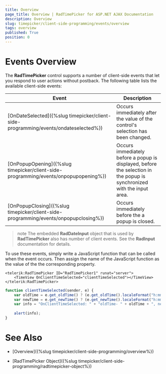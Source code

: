 ```yaml
---
title: Overview
page_title: Overview | RadTimePicker for ASP.NET AJAX Documentation
description: Overview
slug: timepicker/client-side-programming/events/overview
tags: overview
published: True
position: 0
---
```


# Events Overview



The **RadTimePicker** control supports a number of client-side events that let you respond to user actions without postback. The following table lists the available client-side events:


| Event | Description |
| ------ | ------ |
|[OnDateSelected]({%slug timepicker/client-side-programming/events/ondateselected%})| Occurs immediately after the value of the control's selection has been changed. |
|[OnPopupOpening]({%slug timepicker/client-side-programming/events/onpopupopening%})| Occurs immediately before a popup is displayed, before the selection in the popup is synchronized with the input area. |
|[OnPopupClosing]({%slug timepicker/client-side-programming/events/onpopupclosing%})| Occurs immediately before the a popup is closed. |


>note The embedded **RadDateInput** object that is used by **RadTimePicker** also has number of client events. See the **RadInput** documentation for details.
>


To use these events, simply write a JavaScript function that can be called when the event occurs. Then assign the name of the JavaScript function as the value of the the corresponding property.

````ASPNET
<telerik:RadTimePicker ID="RadTimePicker1" runat="server">
    <TimeView OnClientTimeSelected="clientTimeSelected"></TimeView>
</telerik:RadTimePicker>
````
````JavaScript
function clientTimeSelected(sender, e) {
	var oldTime = e.get_oldTime() ? (e.get_oldTime().localeFormat("h:mm tt")) : "";
	var newTime = e.get_newTime() ? (e.get_newTime().localeFormat("h:mm tt")) : "";
	var info = "OnClientTimeSelected: " + "oldTime- " + oldTime + ", newTime- " + newTime;
	
	alert(info);
}
````



# See Also

 * [Overview]({%slug timepicker/client-side-programming/overview%})
 
 * [RadTimePicker Object]({%slug timepicker/client-side-programming/radtimepicker-object%})
 
 
